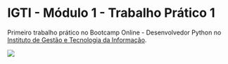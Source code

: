 <h1><b>IGTI - Módulo 1 - Trabalho Prático 1</b></h1>
  
Primeiro trabalho prático no Bootcamp Online - Desenvolvedor Python no [Instituto de Gestão e Tecnologia da Informação](https://www.igti.com.br).

<img src=https://github.com/renancasstro/modulo1_trabalho_pratico_igti/blob/main/desenvolvedor_python.png>
